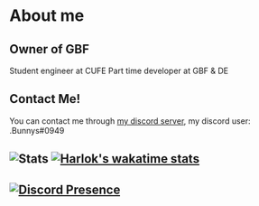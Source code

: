 # About me
## Owner of GBF 

Student engineer at CUFE
Part time developer at GBF & DE

## Contact Me!

You can contact me through [my discord server](https://discord.gg/yrM7fhgNBW), my discord user: .Bunnys#0949

![Stats](https://github-readme-stats.vercel.app/api?username=eng-bunnys&show_icons=true&theme=transparent&bg_color=00000000)
[![Harlok's wakatime stats](https://github-readme-stats.vercel.app/api/wakatime?username=Eng_Bunnys)](https://github.com/anuraghazra/github-readme-stats)
-------------------------------------------------
[![Discord Presence](https://lanyard.cnrad.dev/api/333644367539470337)](https://discord.com/users/333644367539470337)
-------------------------------------------------
